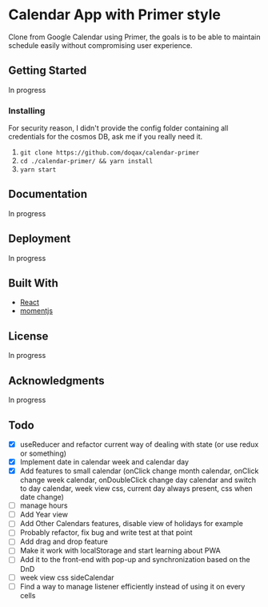# Calendar App with Primer style

Clone from Google Calendar using Primer, the goals is to be able to maintain schedule easily without compromising user experience.

## Getting Started

In progress

### Installing

For security reason, I didn't provide the config folder containing all credentials for the cosmos DB, ask me if you really need it.

1. `git clone https://github.com/doqax/calendar-primer`
2. `cd ./calendar-primer/ && yarn install`
3. `yarn start`

## Documentation

In progress

## Deployment

In progress

## Built With

- [React](*)
- [momentjs](*)

## License

In progress

## Acknowledgments

In progress

## Todo

- [X] useReducer and refactor current way of dealing with state (or use redux or something)
- [X] Implement date in calendar week and calendar day
- [X] Add features to small calendar (onClick change month calendar, onClick change week calendar, onDoubleClick change day calendar and switch to day calendar, week view css, current day always present, css when date change)
- [ ] manage hours
- [ ] Add Year view
- [ ] Add Other Calendars features, disable view of holidays for example
- [ ] Probably refactor, fix bug and write test at that point
- [ ] Add drag and drop feature
- [ ] Make it work with localStorage and start learning about PWA
- [ ] Add it to the front-end with pop-up and synchronization based on the DnD
- [ ] week view css sideCalendar
- [ ] Find a way to manage listener efficiently instead of using it on every cells